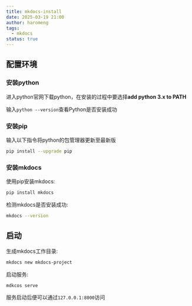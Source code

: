 ```yaml
---
title: mkdocs-install
date: 2025-03-19 21:00
author: haromeng
tags:
  - mkdocs
status: true
---
```


## 配置环境

### 安装python

进入python官网下载python，在安装的过程中要选择**add python 3.x to PATH**

输入`python --version`查看Python是否安装成功

### 安装pip

输入以下指令将python的包管理器更新至最新版

```bash
pip install --upgrade pip
```

### 安装mkdocs

使用pip安装mkdocs:

```bash
pip install mkdocs
```

检测mkdocs是否安装成功:

```bash
mkdocs --version
```


## 启动

生成mkdocs工作目录:

```bash
mkdocs new mkdocs-project
```

启动服务:

```bash
mdkcos serve
```

服务启动后便可以通过`127.0.0.1:8000`访问

